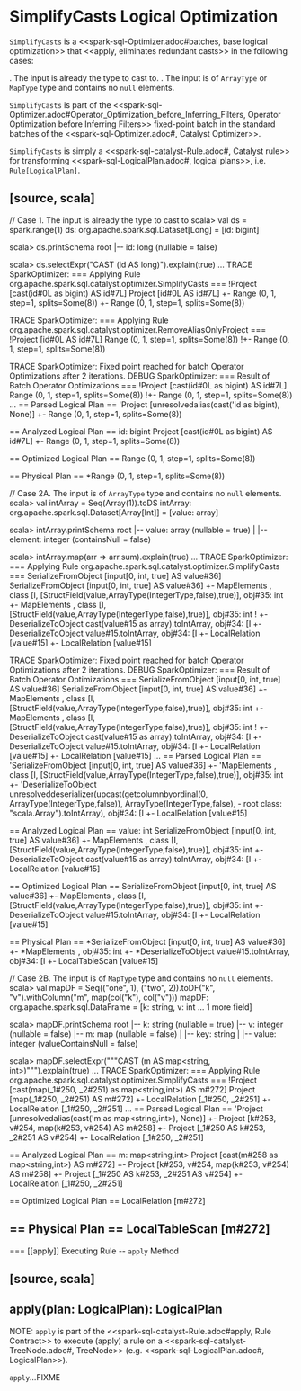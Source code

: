# SimplifyCasts Logical Optimization

`SimplifyCasts` is a <<spark-sql-Optimizer.adoc#batches, base logical optimization>> that <<apply, eliminates redundant casts>> in the following cases:

. The input is already the type to cast to.
. The input is of `ArrayType` or `MapType` type and contains no `null` elements.

`SimplifyCasts` is part of the <<spark-sql-Optimizer.adoc#Operator_Optimization_before_Inferring_Filters, Operator Optimization before Inferring Filters>> fixed-point batch in the standard batches of the <<spark-sql-Optimizer.adoc#, Catalyst Optimizer>>.

`SimplifyCasts` is simply a <<spark-sql-catalyst-Rule.adoc#, Catalyst rule>> for transforming <<spark-sql-LogicalPlan.adoc#, logical plans>>, i.e. `Rule[LogicalPlan]`.

[source, scala]
----
// Case 1. The input is already the type to cast to
scala> val ds = spark.range(1)
ds: org.apache.spark.sql.Dataset[Long] = [id: bigint]

scala> ds.printSchema
root
 |-- id: long (nullable = false)

scala> ds.selectExpr("CAST (id AS long)").explain(true)
...
TRACE SparkOptimizer:
=== Applying Rule org.apache.spark.sql.catalyst.optimizer.SimplifyCasts ===
!Project [cast(id#0L as bigint) AS id#7L]   Project [id#0L AS id#7L]
 +- Range (0, 1, step=1, splits=Some(8))    +- Range (0, 1, step=1, splits=Some(8))

TRACE SparkOptimizer:
=== Applying Rule org.apache.spark.sql.catalyst.optimizer.RemoveAliasOnlyProject ===
!Project [id#0L AS id#7L]                  Range (0, 1, step=1, splits=Some(8))
!+- Range (0, 1, step=1, splits=Some(8))

TRACE SparkOptimizer: Fixed point reached for batch Operator Optimizations after 2 iterations.
DEBUG SparkOptimizer:
=== Result of Batch Operator Optimizations ===
!Project [cast(id#0L as bigint) AS id#7L]   Range (0, 1, step=1, splits=Some(8))
!+- Range (0, 1, step=1, splits=Some(8))
...
== Parsed Logical Plan ==
'Project [unresolvedalias(cast('id as bigint), None)]
+- Range (0, 1, step=1, splits=Some(8))

== Analyzed Logical Plan ==
id: bigint
Project [cast(id#0L as bigint) AS id#7L]
+- Range (0, 1, step=1, splits=Some(8))

== Optimized Logical Plan ==
Range (0, 1, step=1, splits=Some(8))

== Physical Plan ==
*Range (0, 1, step=1, splits=Some(8))

// Case 2A. The input is of `ArrayType` type and contains no `null` elements.
scala> val intArray = Seq(Array(1)).toDS
intArray: org.apache.spark.sql.Dataset[Array[Int]] = [value: array<int>]

scala> intArray.printSchema
root
 |-- value: array (nullable = true)
 |    |-- element: integer (containsNull = false)

scala> intArray.map(arr => arr.sum).explain(true)
...
TRACE SparkOptimizer:
=== Applying Rule org.apache.spark.sql.catalyst.optimizer.SimplifyCasts ===
 SerializeFromObject [input[0, int, true] AS value#36]                                                       SerializeFromObject [input[0, int, true] AS value#36]
 +- MapElements <function1>, class [I, [StructField(value,ArrayType(IntegerType,false),true)], obj#35: int   +- MapElements <function1>, class [I, [StructField(value,ArrayType(IntegerType,false),true)], obj#35: int
!   +- DeserializeToObject cast(value#15 as array<int>).toIntArray, obj#34: [I                                  +- DeserializeToObject value#15.toIntArray, obj#34: [I
       +- LocalRelation [value#15]                                                                                 +- LocalRelation [value#15]

TRACE SparkOptimizer: Fixed point reached for batch Operator Optimizations after 2 iterations.
DEBUG SparkOptimizer:
=== Result of Batch Operator Optimizations ===
 SerializeFromObject [input[0, int, true] AS value#36]                                                       SerializeFromObject [input[0, int, true] AS value#36]
 +- MapElements <function1>, class [I, [StructField(value,ArrayType(IntegerType,false),true)], obj#35: int   +- MapElements <function1>, class [I, [StructField(value,ArrayType(IntegerType,false),true)], obj#35: int
!   +- DeserializeToObject cast(value#15 as array<int>).toIntArray, obj#34: [I                                  +- DeserializeToObject value#15.toIntArray, obj#34: [I
       +- LocalRelation [value#15]                                                                                 +- LocalRelation [value#15]
...
== Parsed Logical Plan ==
'SerializeFromObject [input[0, int, true] AS value#36]
+- 'MapElements <function1>, class [I, [StructField(value,ArrayType(IntegerType,false),true)], obj#35: int
   +- 'DeserializeToObject unresolveddeserializer(upcast(getcolumnbyordinal(0, ArrayType(IntegerType,false)), ArrayType(IntegerType,false), - root class: "scala.Array").toIntArray), obj#34: [I
      +- LocalRelation [value#15]

== Analyzed Logical Plan ==
value: int
SerializeFromObject [input[0, int, true] AS value#36]
+- MapElements <function1>, class [I, [StructField(value,ArrayType(IntegerType,false),true)], obj#35: int
   +- DeserializeToObject cast(value#15 as array<int>).toIntArray, obj#34: [I
      +- LocalRelation [value#15]

== Optimized Logical Plan ==
SerializeFromObject [input[0, int, true] AS value#36]
+- MapElements <function1>, class [I, [StructField(value,ArrayType(IntegerType,false),true)], obj#35: int
   +- DeserializeToObject value#15.toIntArray, obj#34: [I
      +- LocalRelation [value#15]

== Physical Plan ==
*SerializeFromObject [input[0, int, true] AS value#36]
+- *MapElements <function1>, obj#35: int
   +- *DeserializeToObject value#15.toIntArray, obj#34: [I
      +- LocalTableScan [value#15]

// Case 2B. The input is of `MapType` type and contains no `null` elements.
scala> val mapDF = Seq(("one", 1), ("two", 2)).toDF("k", "v").withColumn("m", map(col("k"), col("v")))
mapDF: org.apache.spark.sql.DataFrame = [k: string, v: int ... 1 more field]

scala> mapDF.printSchema
root
 |-- k: string (nullable = true)
 |-- v: integer (nullable = false)
 |-- m: map (nullable = false)
 |    |-- key: string
 |    |-- value: integer (valueContainsNull = false)

scala> mapDF.selectExpr("""CAST (m AS map<string, int>)""").explain(true)
...
TRACE SparkOptimizer:
=== Applying Rule org.apache.spark.sql.catalyst.optimizer.SimplifyCasts ===
!Project [cast(map(_1#250, _2#251) as map<string,int>) AS m#272]   Project [map(_1#250, _2#251) AS m#272]
 +- LocalRelation [_1#250, _2#251]                                 +- LocalRelation [_1#250, _2#251]
...
== Parsed Logical Plan ==
'Project [unresolvedalias(cast('m as map<string,int>), None)]
+- Project [k#253, v#254, map(k#253, v#254) AS m#258]
   +- Project [_1#250 AS k#253, _2#251 AS v#254]
      +- LocalRelation [_1#250, _2#251]

== Analyzed Logical Plan ==
m: map<string,int>
Project [cast(m#258 as map<string,int>) AS m#272]
+- Project [k#253, v#254, map(k#253, v#254) AS m#258]
   +- Project [_1#250 AS k#253, _2#251 AS v#254]
      +- LocalRelation [_1#250, _2#251]

== Optimized Logical Plan ==
LocalRelation [m#272]

== Physical Plan ==
LocalTableScan [m#272]
----

=== [[apply]] Executing Rule -- `apply` Method

[source, scala]
----
apply(plan: LogicalPlan): LogicalPlan
----

NOTE: `apply` is part of the <<spark-sql-catalyst-Rule.adoc#apply, Rule Contract>> to execute (apply) a rule on a <<spark-sql-catalyst-TreeNode.adoc#, TreeNode>> (e.g. <<spark-sql-LogicalPlan.adoc#, LogicalPlan>>).

`apply`...FIXME
